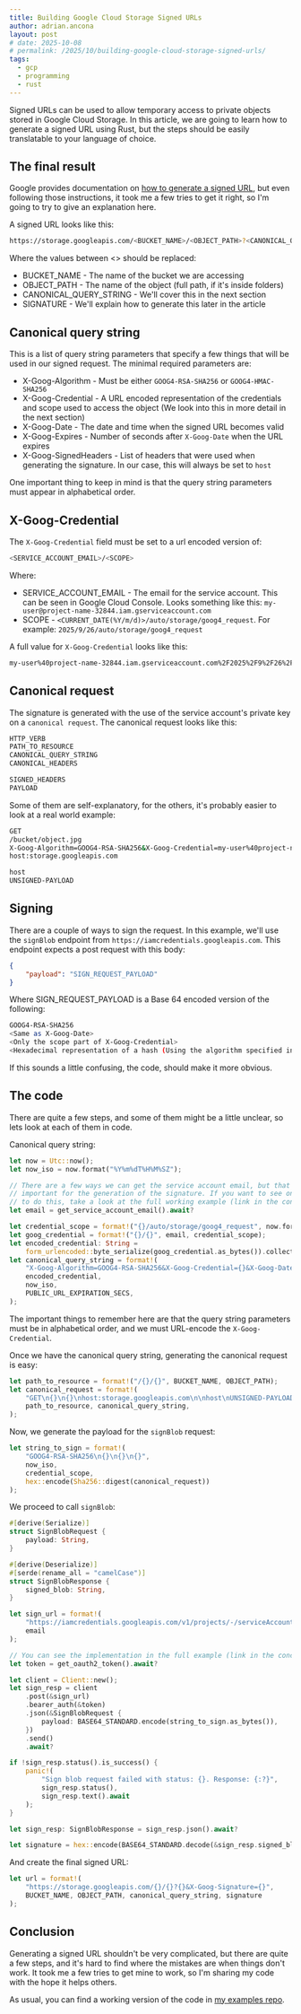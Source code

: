 ```yaml
---
title: Building Google Cloud Storage Signed URLs
author: adrian.ancona
layout: post
# date: 2025-10-08
# permalink: /2025/10/building-google-cloud-storage-signed-urls/
tags:
  - gcp
  - programming
  - rust
---
```


Signed URLs can be used to allow temporary access to private objects stored in Google Cloud Storage. In this article, we are going to learn how to generate a signed URL using Rust, but the steps should be easily translatable to your language of choice.

## The final result

Google provides documentation on [how to generate a signed URL](https://cloud.google.com/storage/docs/access-control/signing-urls-manually), but even following those instructions, it took me a few tries to get it right, so I'm going to try to give an explanation here.

A signed URL looks like this:

```bash
https://storage.googleapis.com/<BUCKET_NAME>/<OBJECT_PATH>?<CANONICAL_QUERY_STRING>&X-Goog-Signature=<SIGNATURE>
```

<!--more-->

Where the values between &lt;&gt; should be replaced:

- BUCKET_NAME - The name of the bucket we are accessing
- OBJECT_PATH - The name of the object (full path, if it's inside folders)
- CANONICAL_QUERY_STRING - We'll cover this in the next section 
- SIGNATURE - We'll explain how to generate this later in the article

## Canonical query string

This is a list of query string parameters that specify a few things that will be used in our signed request. The minimal required parameters are:

- X-Goog-Algorithm - Must be either `GOOG4-RSA-SHA256` or `GOOG4-HMAC-SHA256`
- X-Goog-Credential - A URL encoded representation of the credentials and scope used to access the object (We look into this in more detail in the next section)
- X-Goog-Date - The date and time when the signed URL becomes valid
- X-Goog-Expires - Number of seconds after `X-Goog-Date` when the URL expires
- X-Goog-SignedHeaders -  List of headers that were used when generating the signature. In our case, this will always be set to `host`

One important thing to keep in mind is that the query string parameters must appear in alphabetical order.

## X-Goog-Credential

The `X-Goog-Credential` field must be set to a url encoded version of:

```bash
<SERVICE_ACCOUNT_EMAIL>/<SCOPE>
```

Where:

- SERVICE_ACCOUNT_EMAIL - The email for the service account. This can be seen in Google Cloud Console. Looks something like this: `my-user@project-name-32844.iam.gserviceaccount.com`
- SCOPE - `<CURRENT_DATE(%Y/m/d)>/auto/storage/goog4_request`. For example: `2025/9/26/auto/storage/goog4_request`

A full value for `X-Goog-Credential` looks like this:

```bash
my-user%40project-name-32844.iam.gserviceaccount.com%2F2025%2F9%2F26%2Fauto%2Fstorage%2Fgoog4_request%0A
```

## Canonical request

The signature is generated with the use of the service account's private key on a `canonical request`. The canonical request looks like this:

```bash
HTTP_VERB
PATH_TO_RESOURCE
CANONICAL_QUERY_STRING
CANONICAL_HEADERS

SIGNED_HEADERS
PAYLOAD
```

Some of them are self-explanatory, for the others, it's probably easier to look at a real world example:

```bash
GET
/bucket/object.jpg
X-Goog-Algorithm=GOOG4-RSA-SHA256&X-Goog-Credential=my-user%40project-name-32844.iam.gserviceaccount.com%2F2025%2F9%2F26%2Fauto%2Fstorage%2Fgoog4_request%0A&X-Goog-Date=20250926T13:03:23Z&X-Goog-Expires=3600&X-Goog-SignedHeaders=host
host:storage.googleapis.com

host
UNSIGNED-PAYLOAD
```

## Signing

There are a couple of ways to sign the request. In this example, we'll use the `signBlob` endpoint from `https://iamcredentials.googleapis.com`. This endpoint expects a post request with this body:

```json
{
    "payload": "SIGN_REQUEST_PAYLOAD"
}
```

Where SIGN_REQUEST_PAYLOAD is a Base 64 encoded version of the following:

```bash
GOOG4-RSA-SHA256
<Same as X-Goog-Date>
<Only the scope part of X-Goog-Credential>
<Hexadecimal representation of a hash (Using the algorithm specified in the first line) of the canonical request>
```

If this sounds a little confusing, the code, should make it more obvious.

## The code

There are quite a few steps, and some of them might be a little unclear, so lets look at each of them in code.

Canonical query string:

```rust
let now = Utc::now();
let now_iso = now.format("%Y%m%dT%H%M%SZ");

// There are a few ways we can get the service account email, but that's not very
// important for the generation of the signature. If you want to see one one way
// to do this, take a look at the full working example (link in the conclusion)
let email = get_service_account_email().await?

let credential_scope = format!("{}/auto/storage/goog4_request", now.format("%Y%m%d"));
let goog_credential = format!("{}/{}", email, credential_scope);
let encoded_credential: String =
    form_urlencoded::byte_serialize(goog_credential.as_bytes()).collect();
let canonical_query_string = format!(
    "X-Goog-Algorithm=GOOG4-RSA-SHA256&X-Goog-Credential={}&X-Goog-Date={}&X-Goog-Expires={}&X-Goog-SignedHeaders=host",
    encoded_credential,
    now_iso,
    PUBLIC_URL_EXPIRATION_SECS,
);
```

The important things to remember here are that the query string parameters must be in alphabetical order, and we must URL-encode the `X-Goog-Credential`.

Once we have the canonical query string, generating the canonical request is easy:

```rust
let path_to_resource = format!("/{}/{}", BUCKET_NAME, OBJECT_PATH);
let canonical_request = format!(
    "GET\n{}\n{}\nhost:storage.googleapis.com\n\nhost\nUNSIGNED-PAYLOAD",
    path_to_resource, canonical_query_string,
);
```

Now, we generate the payload for the `signBlob` request:

```rust
let string_to_sign = format!(
    "GOOG4-RSA-SHA256\n{}\n{}\n{}",
    now_iso,
    credential_scope,
    hex::encode(Sha256::digest(canonical_request))
);
```

We proceed to call `signBlob`:

```rust
#[derive(Serialize)]
struct SignBlobRequest {
    payload: String,
}

#[derive(Deserialize)]
#[serde(rename_all = "camelCase")]
struct SignBlobResponse {
    signed_blob: String,
}

let sign_url = format!(
    "https://iamcredentials.googleapis.com/v1/projects/-/serviceAccounts/{}:signBlob",
    email
);

// You can see the implementation in the full example (link in the conclusion)
let token = get_oauth2_token().await?

let client = Client::new();
let sign_resp = client
    .post(&sign_url)
    .bearer_auth(&token)
    .json(&SignBlobRequest {
        payload: BASE64_STANDARD.encode(string_to_sign.as_bytes()),
    })
    .send()
    .await?

if !sign_resp.status().is_success() {
    panic!(
        "Sign blob request failed with status: {}. Response: {:?}",
        sign_resp.status(),
        sign_resp.text().await
    );
}

let sign_resp: SignBlobResponse = sign_resp.json().await?

let signature = hex::encode(BASE64_STANDARD.decode(&sign_resp.signed_blob)?);
```

And create the final signed URL:

```rust
let url = format!(
    "https://storage.googleapis.com/{}/{}?{}&X-Goog-Signature={}",
    BUCKET_NAME, OBJECT_PATH, canonical_query_string, signature
);
```

## Conclusion

Generating a signed URL shouldn't be very complicated, but there are quite a few steps, and it's hard to find where the mistakes are when things don't work. It took me a few tries to get mine to work, so I'm sharing my code with the hope it helps others.

As usual, you can find a working version of the code in [my examples repo](https://github.com/soonick/ncona-code-samples/tree/master/building-google-cloud-storage-signed-urls).
